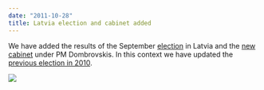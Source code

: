 ```yaml
---
date: "2011-10-28"
title: Latvia election and cabinet added
---
```


We have added the results of the September [election](http://dev.parlgov.org/data/lva/election-parliament/2011-09-17/) in Latvia and the [new cabinet](http://dev.parlgov.org/data/lva/cabinet-party/2011-10-25/) under PM Dombrovskis. In this context we have updated the [previous election in 2010](http://dev.parlgov.org/data/lva/election-parliament/2010-10-02/).

![](/images/parliament-netherlands.jpg)
